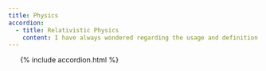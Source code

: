 ```yaml
---
title: Physics
accordion: 
  - title: Relativistic Physics
    content: I have always wondered regarding the usage and definition of $$v$$ (velocity) in the relativistic mechanics. My take on it is disccused here <a href="/linked_posts/Relativistic-Physics/"> Relativistic Physics.<a>
---
```

&nbsp; &nbsp; &nbsp; {% include accordion.html %}